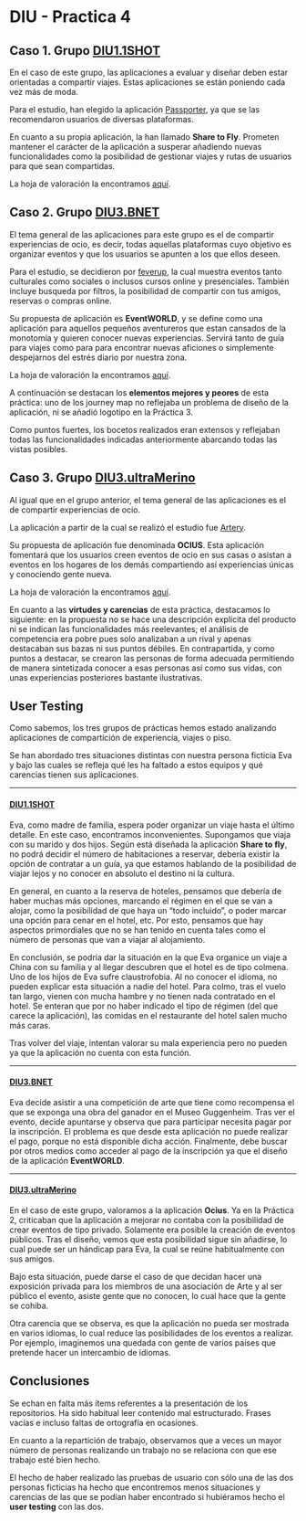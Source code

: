 # DIU - Practica 4


## Caso 1. Grupo [DIU1.1SHOT](https://github.com/aluruiz/DIU20)
En el caso de este grupo, las aplicaciones a evaluar y diseñar deben estar orientadas a compartir viajes. Estas aplicaciones se están poniendo cada vez más de moda.

Para el estudio, han elegido la aplicación [Passporter](https://passporterapp.com), ya que se las recomendaron usuarios de diversas plataformas.

En cuanto a su propia aplicación, la han llamado **Share to Fly**. Prometen mantener el carácter de la aplicación a susperar añadiendo nuevas funcionalidades como la posibilidad de gestionar viajes y rutas de usuarios para que sean compartidas.

La hoja de valoración la encontramos [aquí](https://github.com/sergiovp/DIU/blob/master/P4/Reviews/DIU1.1SHOT.pdf).

## Caso 2. Grupo [DIU3.BNET](https://github.com/alejandrobonet/DIU20)
El tema general de las aplicaciones para este grupo es el de compartir experiencias de ocio, es decir, todas aquellas plataformas cuyo objetivo es organizar eventos y que los usuarios se apunten a los que ellos deseen.

Para el estudio, se decidieron por [feverup](https://feverup.com), la cual muestra eventos tanto culturales como sociales o inclusos cursos online y presenciales. También incluye busqueda por filtros, la posibilidad de compartir con tus amigos, reservas o compras online.

Su propuesta de aplicación es **EventWORLD**, y se define como una aplicación para aquellos pequeños aventureros que estan cansados de la monotomía y quieren conocer nuevas experiencias.
Servirá tanto de guía para viajes como para para encontrar nuevas aficiones o simplemente despejarnos del estrés diario por nuestra zona.

La hoja de valoración la encontramos [aquí](https://github.com/sergiovp/DIU/blob/master/P4/Reviews/DIU3.BNET.pdf).


A continuación se destacan los **elementos mejores y peores** de esta práctica: uno de los journey map no reflejaba un problema de diseño de la aplicación, ni se añadió logotipo en la Práctica 3.

Como puntos fuertes, los bocetos realizados eran extensos y reflejaban todas las funcionalidades indicadas anteriormente abarcando todas las vistas posibles.


## Caso 3. Grupo [DIU3.ultraMerino](https://github.com/merino25/DIU20)
Al igual que en el grupo anterior, el tema general de las aplicaciones es el de compartir experiencias de ocio.

La aplicación a partir de la cual se realizó el estudio fue [Artery](https://www.artery.is/).

Su propuesta de aplicación fue denominada **OCIUS**. Esta aplicación fomentará que los usuarios creen eventos de ocio en sus casas o asistan a eventos en los hogares de los demás compartiendo así experiencias únicas y conociendo gente nueva.

La hoja de valoración la encontramos [aquí](https://github.com/sergiovp/DIU/blob/master/P4/Reviews/DIU3.ultraMerino.pdf).

En cuanto a las **virtudes y carencias** de esta práctica, destacamos lo siguiente: en la propuesta no se hace una descripción explícita del producto ni se indican las funcionalidades más reelevantes; el análisis de competencia era pobre pues solo analizaban a un rival y apenas destacaban sus bazas ni sus puntos débiles. En contrapartida, y como puntos a destacar, se crearon las personas de forma adecuada permitiendo de manera sintetizada conocer a esas personas así como sus vidas, con unas experiencias posteriores bastante ilustrativas. 

## User Testing

Como sabemos, los tres grupos de prácticas hemos estado analizando aplicaciones de compartición de experiencia, viajes o piso. 

Se han abordado tres situaciones distintas con nuestra persona ficticia Eva y bajo las cuales se refleja qué les ha faltado a estos equipos y qué carencias tienen sus aplicaciones.

---

#### [DIU1.1SHOT](https://github.com/aluruiz/DIU20)
Eva, como madre de familia, espera poder organizar un viaje hasta el último detalle. En este caso, encontramos inconvenientes. Supongamos que viaja con su marido y dos hijos. Según está diseñada la aplicación **Share to fly**, no podrá decidir el número de habitaciones a reservar, debería existir la opción de contratar a un guía, ya que estamos hablando de la posibilidad de viajar lejos y no conocer en absoluto el destino ni la cultura.

En general, en cuanto a la reserva de hoteles, pensamos que debería de haber muchas más opciones, marcando el régimen en el que se van a alojar, como la posibilidad de que haya un “todo incluido”, o poder marcar una opción para cenar en el hotel, etc. Por esto, pensamos que hay aspectos primordiales que no se han tenido en cuenta tales como el número de personas que van a viajar al  alojamiento.

En conclusión, se podría dar la situación en la que Eva organice un viaje a China con su familia y al llegar descubren que el hotel es de tipo colmena. Uno de los hijos de Eva sufre claustrofobia. Al no conocer el idioma, no pueden explicar esta situación a nadie del hotel. Para colmo, tras el vuelo tan largo, vienen con mucha hambre y no tienen nada contratado en el hotel. Se enteran que por no haber indicado el tipo de régimen (del que carece la aplicación), las comidas en el restaurante del hotel salen mucho más caras.

Tras volver del viaje, intentan valorar su mala experiencia pero no pueden ya que la aplicación no cuenta con esta función.

---

#### [DIU3.BNET](https://github.com/alejandrobonet/DIU20)
Eva decide asistir a una competición de arte que tiene como recompensa el que se exponga una obra del ganador en el Museo Guggenheim. Tras ver el evento, decide apuntarse y observa que para participar necesita pagar por la inscripción. El problema es que desde esta aplicación no puede realizar el pago, porque no está disponible dicha acción. Finalmente, debe buscar por otros medios como acceder al pago de la inscripción ya que el diseño de la aplicación **EventWORLD**.

---

#### [DIU3.ultraMerino](https://github.com/merino25/DIU20)

En el caso de este grupo, valoramos a la aplicación **Ocius**. Ya en la Práctica 2, criticaban que la aplicación a mejorar no contaba con la posibilidad de crear eventos de tipo privado. Solamente era posible la creación de eventos públicos. Tras el diseño, vemos que esta posibilidad sigue sin añadirse, lo cual puede ser un hándicap para Eva, la cual se reúne habitualmente con sus amigos. 

Bajo esta situación, puede darse el caso de que decidan hacer una exposición privada para los miembros de una asociación de Arte y al ser público el evento, asiste gente que no conocen, lo cual hace que la gente se cohiba.

Otra carencia que se observa, es que la aplicación no pueda ser mostrada en varios idiomas, lo cual reduce las posibilidades de los eventos a realizar. Por ejemplo, imaginemos una quedada con gente de varios países que pretende hacer un intercambio de idiomas.


## Conclusiones

Se echan en falta más ítems referentes a la presentación de los repositorios. Ha sido habitual leer contenido mal estructurado. Frases vacías e incluso faltas de ortografía en ocasiones. 

En cuanto a la repartición de trabajo, observamos que a veces un mayor número de personas realizando un trabajo no se relaciona con que ese trabajo esté bien hecho. 

El hecho de haber realizado las pruebas de usuario con sólo una de las dos personas ficticias ha hecho que encontremos menos situaciones y carencias de las que se podían haber encontrado si hubiéramos hecho el **user testing** con las dos.